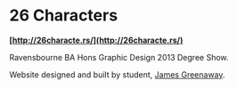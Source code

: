 # 26 Characters

**[http://26characte.rs/](http://26characte.rs/)**

Ravensbourne BA Hons Graphic Design 2013 Degree Show.

Website designed and built by student, [James Greenaway](http://greenaway.io).
